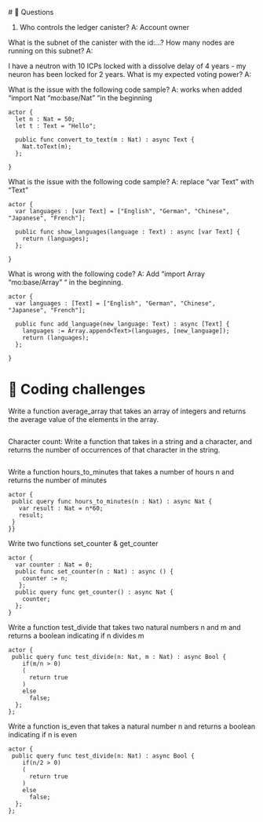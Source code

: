 #<a id="questions"> 🙋 Questions </a>

1. Who controls the ledger canister?
A: Account owner

What is the subnet of the canister with the id:…? How many nodes are running on this subnet?
A:

I have a neutron with 10 ICPs locked with a dissolve delay of 4 years - my neuron has been locked for 2 years. What is my expected voting power?
A: 

What is the issue with the following code sample? 
A:  works when added “import Nat “mo:base/Nat” “in the beginning
```
actor {
  let n : Nat = 50;
  let t : Text = "Hello";

  public func convert_to_text(m : Nat) : async Text {
    Nat.toText(m);
  };
 
}
```
What is the issue with the following code sample? 
A: replace “var Text” with “Text”
```
actor {
  var languages : [var Text] = ["English", "German", "Chinese", "Japanese", "French"];

  public func show_languages(language : Text) : async [var Text] {
    return (languages);
  };
 
}
```
What is wrong with the following code?
A: Add “import Array “mo:base/Array” “ in the beginning.
```
actor {
  var languages : [Text] = ["English", "German", "Chinese", "Japanese", "French"];

  public func add_language(new_language: Text) : async [Text] {
    languages := Array.append<Text>(languages, [new_language]);
    return (languages);
  };
 
}
```

# <a id="coding-challenges"> 🥊 Coding challenges </a>

Write a function average_array that takes an array of integers and returns the average value of the elements in the array.
```

```
Character count: Write a function that takes in a string and a character, and returns the number of occurrences of that character in the string.
```

``` 
 Write a function hours_to_minutes that takes a number of hours n and returns the number of minutes
 ```
 actor {
  public query func hours_to_minutes(n : Nat) : async Nat {
    var result : Nat = n*60;
    result;
  } 
}}
```
Write two functions set_counter & get_counter
```
actor {
  var counter : Nat = 0;
  public func set_counter(n : Nat) : async () {
    counter := n;
   };
  public query func get_counter() : async Nat {
    counter;
  };
}
```
Write a function test_divide that takes two natural numbers n and m and returns a boolean indicating if n divides m
```
actor {
 public query func test_divide(n: Nat, m : Nat) : async Bool {
    if(m/n > 0)
    (
      return true
    )
    else
      false;
  };
};
```
Write a function is_even that takes a natural number n and returns a boolean indicating if n is even
```
actor {
 public query func test_divide(n: Nat) : async Bool {
    if(n/2 > 0)
    (
      return true
    )
    else
      false;
  };
};
```
